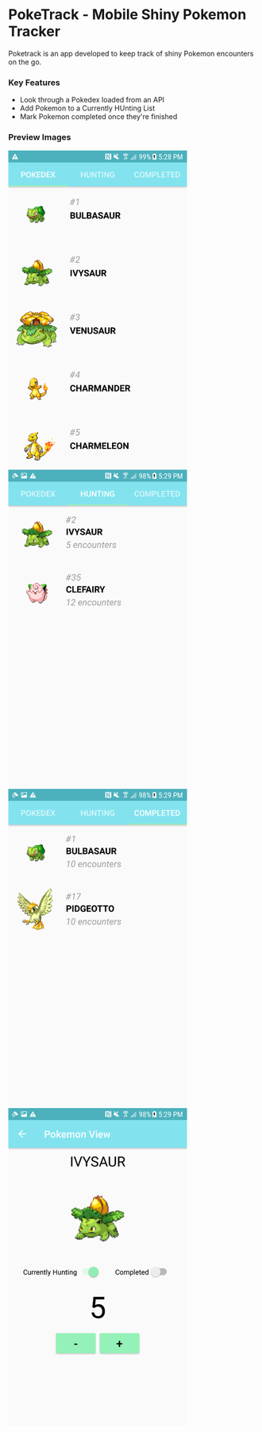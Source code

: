 # PokeTrack - Mobile Shiny Pokemon Tracker
Poketrack is an app developed to keep track of shiny Pokemon encounters on the go.

### Key Features
- Look through a Pokedex loaded from an API
- Add Pokemon to a Currently HUnting List
- Mark Pokemon completed once they're finished

### Preview Images
<img src="previewimages/pokedex_tab.png" width="360" height="640">
<img src="previewimages/hunting_tab.png" width="360" height="640">
<img src="previewimages/completed_tab.png" width="360" height="640">
<img src="previewimages/pokemon_view.png" width="360" height="640">
